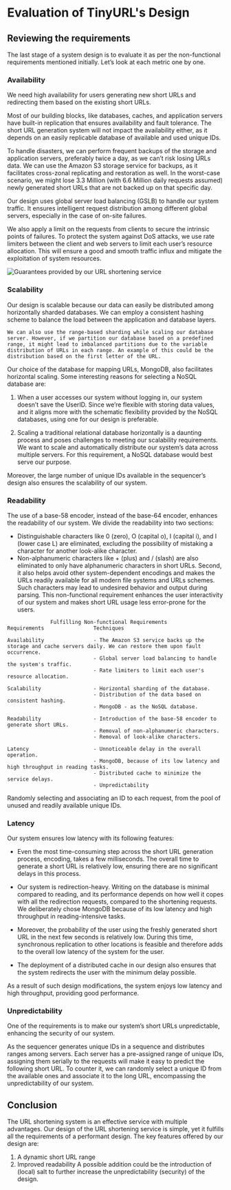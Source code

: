 # Evaluation of TinyURL's Design
## Reviewing the requirements
The last stage of a system design is to evaluate it as per the non-functional requirements mentioned initially. Let’s look at each metric one by one.

### Availability
We need high availability for users generating new short URLs and redirecting them based on the existing short URLs.

Most of our building blocks, like databases, caches, and application servers have built-in replication that ensures availability and fault tolerance. The short URL generation system will not impact the availability either, as it depends on an easily replicable database of available and used unique IDs.

To handle disasters, we can perform frequent backups of the storage and application servers, preferably twice a day, as we can’t risk losing URLs data. We can use the Amazon S3 storage service for backups, as it facilitates cross-zonal replicating and restoration as well. In the worst-case scenario, we might lose 3.3 Million (with 6.6 Million daily requests assumed) newly generated short URLs that are not backed up on that specific day.

Our design uses global server load balancing (GSLB) to handle our system traffic. It ensures intelligent request distribution among different global servers, especially in the case of on-site failures.

We also apply a limit on the requests from clients to secure the intrinsic points of failures. To protect the system against DoS attacks, we use rate limiters between the client and web servers to limit each user’s resource allocation. This will ensure a good and smooth traffic influx and mitigate the exploitation of system resources.

![Guarantees provided by our URL shortening service](./e.jpg)

### Scalability
Our design is scalable because our data can easily be distributed among horizontally sharded databases. We can employ a consistent hashing scheme to balance the load between the application and database layers.

```
We can also use the range-based sharding while scaling our database server. However, if we partition our database based on a predefined range, it might lead to imbalanced partitions due to the variable distribution of URLs in each range. An example of this could be the distribution based on the first letter of the URL.
```

Our choice of the database for mapping URLs, MongoDB, also facilitates horizontal scaling. Some interesting reasons for selecting a NoSQL database are:

1. When a user accesses our system without logging in, our system doesn’t save the UserID. Since we’re flexible with storing data values, and it aligns more with the schematic flexibility provided by the NoSQL databases, using one for our design is preferable.

2. Scaling a traditional relational database horizontally is a daunting process and poses challenges to meeting our scalability requirements. We want to scale and automatically distribute our system’s data across multiple servers. For this requirement, a NoSQL database would best serve our purpose.

Moreover, the large number of unique IDs available in the sequencer’s design also ensures the scalability of our system.

### Readability
The use of a base-58 encoder, instead of the base-64 encoder, enhances the readability of our system. We divide the readability into two sections:

- Distinguishable characters like 0 (zero), O (capital o), I (capital i), and l (lower case L) are eliminated, excluding the possibility of mistaking a character for another look-alike character.
- Non-alphanumeric characters like + (plus) and / (slash) are also eliminated to only have alphanumeric characters in short URLs. Second, it also helps avoid other system-dependent encodings and makes the URLs readily available for all modern file systems and URLs schemes. Such characters may lead to undesired behavior and output during parsing.
This non-functional requirement enhances the user interactivity of our system and makes short URL usage less error-prone for the users.

```
              Fulfilling Non-functional Requirements
Requirements                Techniques

Availability                - The Amazon S3 service backs up the storage and cache servers daily. We can restore them upon fault occurrence.
                            - Global server load balancing to handle the system's traffic.
                            - Rate limiters to limit each user's resource allocation.

Scalability                 - Horizontal sharding of the database. 
                            - Distribution of the data based on consistent hashing.
                            - MongoDB - as the NoSQL database.

Readability                 - Introduction of the base-58 encoder to generate short URLs.
                            - Removal of non-alphanumeric characters.
                            - Removal of look-alike characters.

Latency                     - Unnoticeable delay in the overall operation.
                            - MongoDB, because of its low latency and high throughput in reading tasks.
                            - Distributed cache to minimize the service delays.
                            - Unpredictability
```

Randomly selecting and associating an ID to each request, from the pool of unused and readily available unique IDs.

### Latency
Our system ensures low latency with its following features:

- Even the most time-consuming step across the short URL generation process, encoding, takes a few milliseconds. The overall time to generate a short URL is relatively low, ensuring there are no significant delays in this process.

- Our system is redirection-heavy. Writing on the database is minimal compared to reading, and its performance depends on how well it copes with all the redirection requests, compared to the shortening requests. We deliberately chose MongoDB because of its low latency and high throughput in reading-intensive tasks.

- Moreover, the probability of the user using the freshly generated short URL in the next few seconds is relatively low. During this time, synchronous replication to other locations is feasible and therefore adds to the overall low latency of the system for the user.

- The deployment of a distributed cache in our design also ensures that the system redirects the user with the minimum delay possible.

As a result of such design modifications, the system enjoys low latency and high throughput, providing good performance.

### Unpredictability
One of the requirements is to make our system’s short URLs unpredictable, enhancing the security of our system.

As the sequencer generates unique IDs in a sequence and distributes ranges among servers. Each server has a pre-assigned range of unique IDs, assigning them serially to the requests will make it easy to predict the following short URL. To counter it, we can randomly select a unique ID from the available ones and associate it to the long URL, encompassing the unpredictability of our system.


## Conclusion
The URL shortening system is an effective service with multiple advantages. Our design of the URL shortening service is simple, yet it fulfills all the requirements of a performant design. The key features offered by our design are:

1. A dynamic short URL range
2. Improved readability
A possible addition could be the introduction of (local) salt to further increase the unpredictability (security) of the design.
